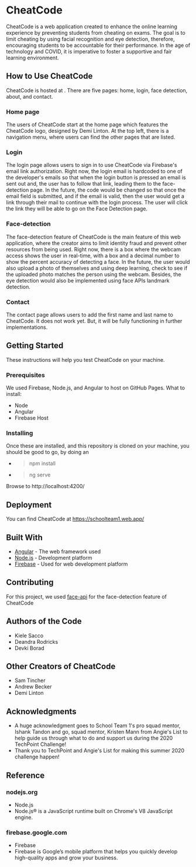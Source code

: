 # CheatCode
CheatCode is a web application created to enhance the online learning experience by preventing students from cheating on exams. The goal is to limit cheating by using facial recognition and eye detection, therefore, encouraging students to be accountable for their performance. In the age of technology and COVID, it is imperative to foster a supportive and fair learning environment.

## How to Use CheatCode
CheatCode is hosted at <insertLinkLater>. There are five pages: home, login, face detection, about, and contact.

### Home page
The users of CheatCode start at the home page which features the CheatCode logo, designed by Demi Linton. At the top left, there is a navigation menu, where users can find the other pages that are listed.

### Login
The login page allows users to sign in to use CheatCode via Firebase's email link authorization. Right now, the login email is hardcoded to one of the developer's emails so that when the login button is pressed an email is sent out and, the user has to follow that link, leading them to the face-detection page. In the future, the code would be changed so that once the email field is submitted, and if the email is valid, then the user would get a link through their mail to continue with the login process. The user will click the link they will be able to go on the Face Detection page.

### Face-detection
The face-detection feature of CheatCode is the main feature of this web application, where the creator aims to limit identity fraud and prevent other resources from being used. Right now, there is a box where the webcam access shows the user in real-time, with a box and a decimal number to show the percent accuracy of detecting a face. In the future, the user would also upload a photo of themselves and using deep learning, check to see if the uploaded photo matches the person using the webcam. Besides, the eye detection would also be implemented using face APIs landmark detection.

### Contact
The contact page allows users to add the first name and last name to CheatCode. It does not work yet. But, it will be fully functioning in further implementations. 

## Getting Started 
These instructions will help you test CheatCode on your machine.

### Prerequisites
We used Firebase, Node.js, and Angular to host on GitHub Pages.
What to install:
- Node
- Angular
- Firebase Host

### Installing 
Once these are installed, and this repository is cloned on your machine, you should be good to go, by doing an
* > npm install
* > ng serve

Browse to http://localhost:4200/

## Deployment 
You can find CheatCode at https://schoolteam1.web.app/

## Built With
* [Angular](https://cli.angular.io/) - The web framework used
* [Node.js](https://nodejs.org/en/) - Development platform
* [Firebase](https://firebase.google.com/) - Used for web development platform

## Contributing 
For this project, we used [face-api](https://github.com/justadudewhohacks/face-api.js) for the face-detection feature of CheatCode

## Authors of the Code
* Kiele Sacco
* Deandra Rodricks
* Devki Borad

## Other Creators of CheatCode
* Sam Tincher
*  Andrew Becker
* Demi Linton

## Acknowledgments
* A huge acknowledgment goes to School Team 1's pro squad mentor, Ishank Tandon and go, squad mentor, Kristen Mann from Angie's List to help guide us through what to do and support us during the 2020 TechPoint Challenge!
* Thank you to TechPoint and Angie's List for making this summer 2020 challenge happen!

## Reference 

### nodejs.org
* Node.js
* Node.js® is a JavaScript runtime built on Chrome's V8 JavaScript engine.

###  firebase.google.com
* Firebase
* Firebase is Google’s mobile platform that helps you quickly develop high-quality apps and grow your business.
